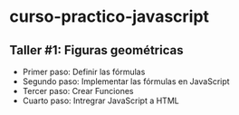 # curso-practico-javascript

## Taller #1: Figuras geométricas

- Primer paso: Definir las fórmulas
- Segundo paso: Implementar las fórmulas en JavaScript
- Tercer paso: Crear Funciones
- Cuarto paso: Intregrar JavaScript a HTML

